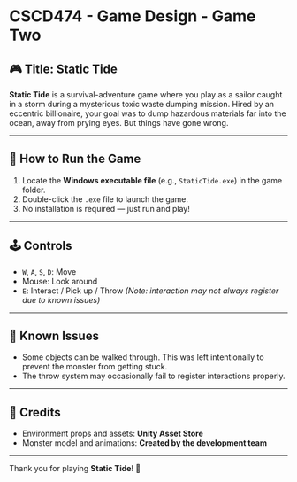 # CSCD474 - Game Design - Game Two

## 🎮 Title: Static Tide

**Static Tide** is a survival-adventure game where you play as a sailor caught in a storm during a mysterious toxic waste dumping mission. Hired by an eccentric billionaire, your goal was to dump hazardous materials far into the ocean, away from prying eyes. But things have gone wrong.


---

## 🚀 How to Run the Game

1. Locate the **Windows executable file** (e.g., `StaticTide.exe`) in the game folder.
2. Double-click the `.exe` file to launch the game.
3. No installation is required — just run and play!

---

## 🕹️ Controls

- `W`, `A`, `S`, `D`: Move  
- Mouse: Look around  
- `E`: Interact / Pick up / Throw *(Note: interaction may not always register due to known issues)*

---

## 🐞 Known Issues

- Some objects can be walked through. This was left intentionally to prevent the monster from getting stuck.
- The throw system may occasionally fail to register interactions properly.

---

## 👥 Credits

- Environment props and assets: **Unity Asset Store**
- Monster model and animations: **Created by the development team**

---

Thank you for playing **Static Tide**! 🌊
